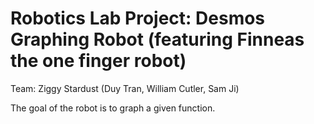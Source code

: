 # Robotics Lab Project: Desmos Graphing Robot (featuring Finneas the one finger robot)

Team: Ziggy Stardust (Duy Tran, William Cutler, Sam Ji)

The goal of the robot is to graph a given function. 